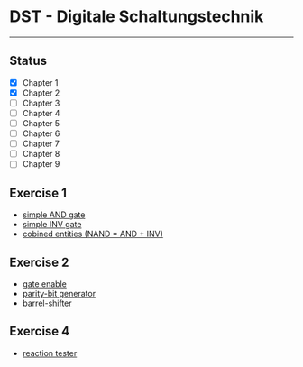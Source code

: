 # DST - Digitale Schaltungstechnik
---

## Status
* [x] Chapter 1
* [x] Chapter 2
* [ ] Chapter 3
* [ ] Chapter 4
* [ ] Chapter 5
* [ ] Chapter 6
* [ ] Chapter 7
* [ ] Chapter 8
* [ ] Chapter 9

## Exercise 1
* [simple AND gate](./ex1/MyAnd.vhd)
* [simple INV gate](./ex1/MyInv.vhd)
* [cobined entities (NAND = AND + INV)](./ex1/MyNand.vhd)

## Exercise 2
* [gate enable](./ex2/EnableGate.vhd)
* [parity-bit generator](./ex2/ParityGenerator.vhd)
* [barrel-shifter](./ex2/BarrelShifter.vhd)

## Exercise 4
* [reaction tester](./ex4/reak_test.vhd)
